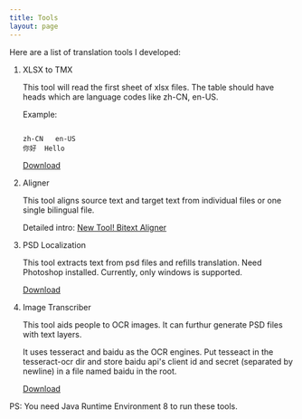 ```yaml
---
title: Tools
layout: page
---
```


Here are a list of translation tools I developed:


1. XLSX to TMX

	This tool will read the first sheet of xlsx files. The table should have heads which are language codes like zh-CN, en-US.

	Example:

	```

	zh-CN	en-US
	你好	Hello
	```
	
	[Download](https://github.com/xulihang/Translation-Tools/releases/download/v1.0/XLSXToTMX.jar)
	
2. Aligner

	This tool aligns source text and target text from individual files or one single bilingual file.

	Detailed intro: [New Tool! Bitext Aligner](/new-tool-bitext-aligner/)
	

3. PSD Localization

	This tool extracts text from psd files and refills translation. Need Photoshop installed. Currently, only windows is supported.

	[Download](https://github.com/xulihang/Translation-Tools/releases/download/v1.1/PSDLocalization.zip)
	
4. Image Transcriber

	This tool aids people to OCR images. It can furthur generate PSD files with text layers.
	
	It uses tesseract and baidu as the OCR engines. Put tesseact in the tesseract-ocr dir and store baidu api's client id and secret (separated by newline) in a file named baidu in the root. 	
	
	[Download](https://github.com/xulihang/ImageTrans/releases/download/v1.1/ImageTranscriber.zip)
	
	
PS: You need Java Runtime Environment 8 to run these tools.

